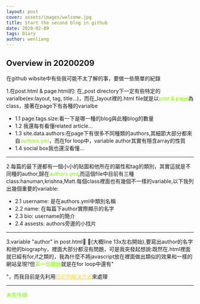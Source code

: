 ```yaml
---
layout: post
cover: assets/images/welcome.jpg
title: Start the second blog in github
date: 2020-02-09
tags: Diary
author: wenliang
---
```


<h2>Overview in 20200209</h2>
在github wibsite中有些我可能不太了解的事，要做一些簡單的紀錄

<p>1.在post.html & page.html的:
在_post directory下一定有些特定的varialbe(ex:layout, tag, title...)，而在_layout裡的.html file就是以<font style="color:#7FFF00">post & page</font>為class，接著在page下有各種的varialbe</p>
<ul>
    <li>1.1 page.tags.size:看一下是哪一種的blog與此種blog的數量</li>
    <li>1.2 我還每有看懂related article...</li>
    <li>1.3 site.data.authors:在page下有很多不同種類的authors,其細節大部分都來自<font style="color:#7fff00">authors.yml</font>，而在for loop中，variable author其實有隱含<font style="d2691e">array</font>的性質</li>
    <li>1.4 social box我也還沒看懂...</li>
</ul>

<hr>
<p>2.每篇的最下邊都有一個小小的貼圖和他所在的屬性和tag的類別，其實這就是不同種的author,歸在<font style="color:#7fff00">authors.yml</font>,而這個file中目前有三種class:hanuman,krishna,Matt.每個class裡面也有幾個不一樣的variable,以下我列出幾個重要的variable:</p>
<ul>
    <li>2.1 username: 是在authors.yml中類別名稱</li>
    <li>2.2 name: 在每篇下author實際顯示的名字</li>
    <li>2.3 bio: username的簡介</li>
    <li>2.4 assests: authors旁邊的小找片</li>
</ul>
<hr>
<p>3.variable "author" in post.html (大概line 13x左右開始),要寫出author的名字和他的biography，裡面大部分都沒有問題，可是我突發起想說:既然在.html裡面就已經有for,if之類的，我為什麼不將javascript放在裡面做出類似的效果和一樣的網站呈現?但<font style="color:#7fff00">第一個難題</font>就是在for loop中還有"<div>"，而我目前是先利用<a href="https://stackoverflow.com/questions/11398522/create-a-div-using-loop" style="color:ffd633" target="_blank">目前的解決方式</a>來處理</p>

<hr>
<font style="color:#7fff00">未完待續</font>